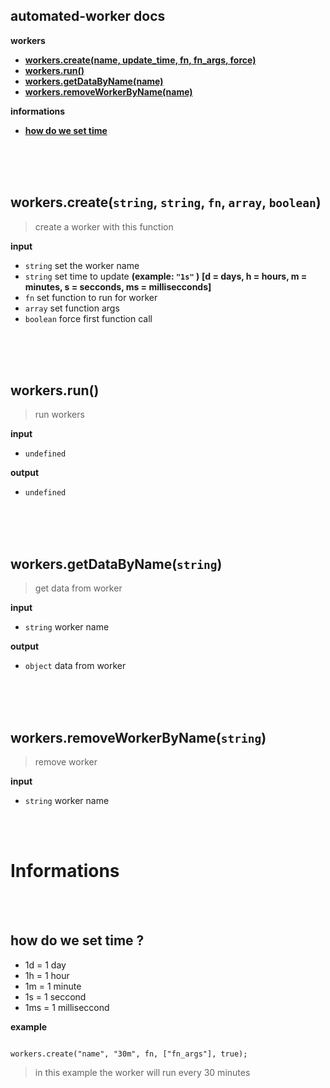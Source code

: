 ## automated-worker docs

**workers**
+ **[workers.create(name, update_time, fn, fn_args, force)](#workerscreatestring-string-fn-array-boolean)**
+ **[workers.run()](#workersrun)**
+ **[workers.getDataByName(name)](#workersgetdatabynamestring)**
+ **[workers.removeWorkerByName(name)](#workersremoveworkerbynamestring)**

**informations**
+ **[how do we set time](#how-do-we-set-time-)**


<br>
<br>
<br>


## workers.create(`string`, `string`, `fn`, `array`, `boolean`)
> create a worker with this function

**input**
+ `string`  set the worker name
+ `string`  set time to update **(example: `"1s"` )** __[d = days, h = hours, m = minutes, s = secconds, ms = millisecconds]__
+ `fn`      set function to run for worker
+ `array`   set function args
+ `boolean` force first function call


<br>
<br>
<br>


## workers.run()
> run workers

**input**
+ `undefined`

**output**
+ `undefined`


<br>
<br>
<br>


## workers.getDataByName(`string`)
> get data from worker

**input**
+ `string`  worker name

**output**
+ `object`  data from worker


<br>
<br>
<br>


## workers.removeWorkerByName(`string`)
> remove worker

**input**
+ `string`  worker name


<br>
<br>

# Informations

<br>
<br>


## how do we set time ?

+ 1d  = 1 day
+ 1h  = 1 hour
+ 1m  = 1 minute
+ 1s  = 1 seccond
+ 1ms = 1 milliseccond

**example**

```

workers.create("name", "30m", fn, ["fn_args"], true);

```

> in this example the worker will run every 30 minutes
